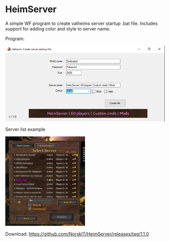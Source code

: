 # HeimServer
A simple WF program to create valheims server startup .bat file.
Includes support for adding color and style to server name.

<p>Program:</p>

<img src="https://github.com/NorskIT/HeimServer/blob/master/HeimServerPre.png">

<p>Server list example</p>

<img width="50%" src="https://github.com/NorskIT/HeimServer/blob/master/ServerListExample.png">

Download: https://github.com/NorskIT/HeimServer/releases/tag/1.1.0
